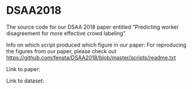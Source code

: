 # DSAA2018
The source code for our DSAA 2018 paper entitled "Predicting worker disagreement for more effective crowd labeling"

Info on which script produced which figure in our paper: For reproducing the figures from our paper, please check out https://github.com/fensta/DSAA2018/blob/master/scripts/readme.txt

Link to paper:

Link to dataset:
